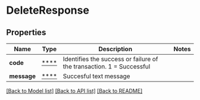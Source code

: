 # DeleteResponse

## Properties
Name | Type | Description | Notes
------------ | ------------- | ------------- | -------------
**code** | [****](.md) | Identifies the success or failure of the transaction. 1 &#x3D; Successful | 
**message** | [****](.md) | Succesful text message | 

[[Back to Model list]](../../README.md#documentation-for-models) [[Back to API list]](../../README.md#documentation-for-api-endpoints) [[Back to README]](../../README.md)


